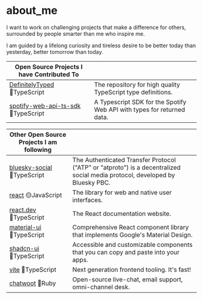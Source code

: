 # about_me

I want to work on challenging projects that make a difference for others, surrounded by people smarter than me who inspire me. 

I am guided by a lifelong curiosity and tireless desire to be better today than yesterday, better tomorrow than today.

| Open Source Projects I have Contributed To                                                                                     |                                                                                                                                                                               |
| ------------------------------------------------------------------------------------------------------------------------------ | ---------------------------------------------------------------------------------------------------------------------------------------------------------------- |
| [DefinitelyTyped](https://github.com/DefinitelyTyped/DefinitelyTyped) :large_blue_circle:TypeScript                 | The repository for high quality TypeScript type definitions.                             |  
| [spotify-web-api-ts-sdk](https://github.com/spotify/spotify-web-api-ts-sdk) :large_blue_circle:TypeScript           | A Typescript SDK for the Spotify Web API with types for returned data.                   |  


| Other Open Source Projects I am following                                                                                  |                                                                                                                                                                               |
| ------------------------------------------------------------------------------------------------------------------------------ | ---------------------------------------------------------------------------------------------------------------------------------------------------------------- |
| [bluesky-social](https://github.com/bluesky-social)  :large_blue_circle:TypeScript                                   | The Authenticated Transfer Protocol ("ATP" or "atproto") is a decentralized social media protocol, developed by Bluesky PBC.                                           |
| [react](https://github.com/facebook/react)  :yellow_circle:JavaScript                                                | The library for web and native user interfaces.                                          |
| [react.dev](https://github.com/reactjs/react.dev) :large_blue_circle:TypeScript                                     | The React documentation website.                                                         |
| [material-ui](https://github.com/mui/material-ui) :large_blue_circle:TypeScript                                     | Comprehensive React component library that implements Google's Material Design.          |
| [shadcn-ui](https://github.com/shadcn-ui/ui) :large_blue_circle:TypeScript                                          | Accessible and customizable components that you can copy and paste into your apps.       |
| [vite](https://github.com/vitejs/vite) :large_blue_circle:TypeScript                                               | Next generation frontend tooling. It's fast!       |
| [chatwoot](https://github.com/chatwoot/chatwoot) :red_circle:Ruby                                                   | Open-source live-chat, email support, omni-channel desk.                                 |

